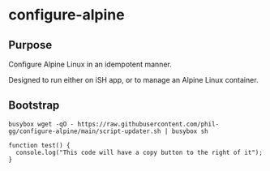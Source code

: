 # configure-alpine

## Purpose

Configure Alpine Linux in an idempotent manner.

Designed to run either on iSH app, or to manage an Alpine Linux container.

## Bootstrap

```busybox wget -qO - https://raw.githubusercontent.com/phil-gg/configure-alpine/main/script-updater.sh | busybox sh```

```
function test() {
  console.log("This code will have a copy button to the right of it");
}
```
